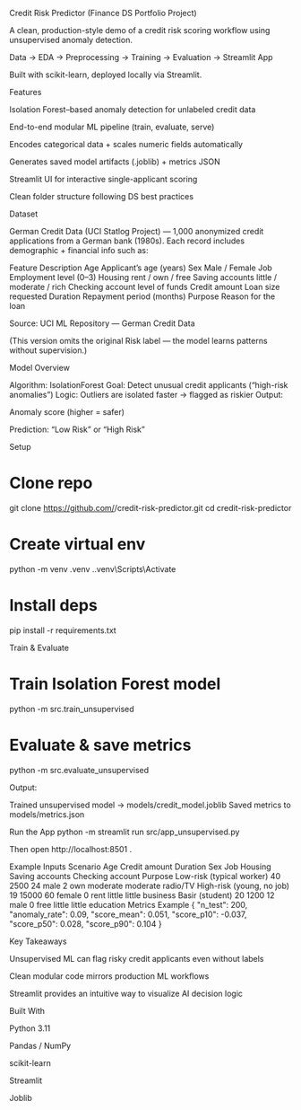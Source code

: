 Credit Risk Predictor (Finance DS Portfolio Project)

A clean, production-style demo of a credit risk scoring workflow using unsupervised anomaly detection.

Data → EDA → Preprocessing → Training → Evaluation → Streamlit App

Built with scikit-learn, deployed locally via Streamlit.

Features

Isolation Forest–based anomaly detection for unlabeled credit data

End-to-end modular ML pipeline (train, evaluate, serve)

Encodes categorical data + scales numeric fields automatically

Generates saved model artifacts (.joblib) + metrics JSON

Streamlit UI for interactive single-applicant scoring

Clean folder structure following DS best practices

Dataset

German Credit Data (UCI Statlog Project) — 1,000 anonymized credit applications from a German bank (1980s).
Each record includes demographic + financial info such as:

Feature	Description
Age	Applicant’s age (years)
Sex	Male / Female
Job	Employment level (0–3)
Housing	rent / own / free
Saving accounts	little / moderate / rich
Checking account	level of funds
Credit amount	Loan size requested
Duration	Repayment period (months)
Purpose	Reason for the loan

Source: UCI ML Repository — German Credit Data

(This version omits the original Risk label — the model learns patterns without supervision.)

Model Overview

Algorithm: IsolationForest
Goal: Detect unusual credit applicants (“high-risk anomalies”)
Logic: Outliers are isolated faster → flagged as riskier
Output:

Anomaly score (higher = safer)

Prediction: “Low Risk” or “High Risk”

Setup
# Clone repo
git clone https://github.com/<yourusername>/credit-risk-predictor.git
cd credit-risk-predictor

# Create virtual env
python -m venv .venv
.\.venv\Scripts\Activate

# Install deps
pip install -r requirements.txt

Train & Evaluate
# Train Isolation Forest model
python -m src.train_unsupervised

# Evaluate & save metrics
python -m src.evaluate_unsupervised


Output:

Trained unsupervised model → models/credit_model.joblib
Saved metrics to models/metrics.json

Run the App
python -m streamlit run src/app_unsupervised.py


Then open http://localhost:8501
.

Example Inputs
Scenario	Age	Credit amount	Duration	Sex	Job	Housing	Saving accounts	Checking account	Purpose
Low-risk (typical worker)	40	2500	24	male	2	own	moderate	moderate	radio/TV
High-risk (young, no job)	19	15000	60	female	0	rent	little	little	business
Basir (student)	20	1200	12	male	0	free	little	little	education
Metrics Example
{
  "n_test": 200,
  "anomaly_rate": 0.09,
  "score_mean": 0.051,
  "score_p10": -0.037,
  "score_p50": 0.028,
  "score_p90": 0.104
}

Key Takeaways

Unsupervised ML can flag risky credit applicants even without labels

Clean modular code mirrors production ML workflows

Streamlit provides an intuitive way to visualize AI decision logic

Built With

Python 3.11

Pandas / NumPy


scikit-learn

Streamlit

Joblib
